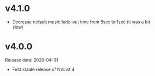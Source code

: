 
# v4.1.0
- Decrease default music fade-out time from 5sec to 1sec (it was a bit slow)

# v4.0.0
Release date: 2020-04-01
- First stable release of NVList 4
